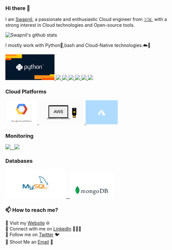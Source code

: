 ### Hi there 👋


I am [Swapnil](), a passionate and enthusiastic Cloud engineer from [🇮🇳 ](https://en.wikipedia.org/wiki/India)&nbsp;with a strong interest in Cloud technologies and Open-source tools.

![Swapnil's github stats](https://github-readme-stats.vercel.app/api?username=swapnil-dot&hide=issues&show_icons=true&theme=onedark)

I mostly work with Python🐍,bash and Cloud-Native technologies.☁️🚀


<p float="left">
  <a href="https://www.python.org/" target="_blank" >
    <img src="https://raw.githubusercontent.com/swapnil-dot/images/master/python.gif"  height="80" />
  </a>
  <a href="https://www.docker.com/" target="_blank" >
    <img src="https://raw.githubusercontent.com/itsksaurabh/itsksaurabh/master/assets/docker.gif"  height="80" /> 
  </a>
  <a href="https://kubernetes.io/" target="_blank" >
    <img src="https://raw.githubusercontent.com/itsksaurabh/itsksaurabh/master/assets/k8s.gif"  height="75" />
  </a>
  <a href="https://docs.gitlab.com/ee/ci/" target="_blank" >
    <img src="https://raw.githubusercontent.com/itsksaurabh/itsksaurabh/master/assets/cicd.gif"  height="65" />
  </a>
  <a href="https://www.terraform.io/" target="_blank" >
    <img src="https://raw.githubusercontent.com/itsksaurabh/itsksaurabh/master/assets/terraform.gif" width="120" />
  </a>
  <a href="https://helm.sh/" target="_blank" >
    <img src="https://raw.githubusercontent.com/itsksaurabh/itsksaurabh/master/assets/helm.gif"  height="75" />
  </a>
  <a href="https://www.w3.org/wiki/The_web_standards_model_-_HTML_CSS_and_JavaScript" target="_blank" >
    <img src="https://raw.githubusercontent.com/itsksaurabh/itsksaurabh/master/assets/html-css-js.png" height="70" />
  </a>
 </p>
  
### Cloud Platforms
  
 <p float="left">
  <a href="https://cloud.google.com/" target="_blank" >
    <img src="https://raw.githubusercontent.com/swapnil-dot/images/master/google.gif"  height="75" />
  </a> 
  <a href="https://aws.amazon.com/" target="_blank" >
    <img src="https://raw.githubusercontent.com/swapnil-dot/images/master/aws.gif"  height="75" />
  </a>
  <a href="https://azure.microsoft.com/en-in/" target="_blank" >
    <img src="https://raw.githubusercontent.com/swapnil-dot/images/master/azure.gif"  height="75" />
  </a> 
 </p>
  
### Monitoring
  
 <p float="left">
  <a href="https://grafana.com/" target="_blank" >
    <img src="https://raw.githubusercontent.com/itsksaurabh/itsksaurabh/master/assets/grafana.gif" height="60" />&nbsp;&nbsp;
  </a>
  <a href="https://prometheus.io/" target="_blank" >
    <img src="https://raw.githubusercontent.com/itsksaurabh/itsksaurabh/master/assets/prometheus.gif" height="65" />
  </a>
</p>

### Databases
  
 <p float="left">
  <a href="https://www.mysql.com/" target="_blank" >
    <img src="https://raw.githubusercontent.com/swapnil-dot/images/master/sql.gif" height="90" />&nbsp;&nbsp;
  </a>
  <a href="https://www.mongodb.com/" target="_blank" >
    <img src="https://raw.githubusercontent.com/swapnil-dot/images/master/mongo.gif" height="80" />
  </a>
</p>

### 📫 How to reach me? 

  🌟 Visit my [Website]() 🌐 <br>
  🌟 Connect with me on [LinkedIn]() 👨🏻‍💻 <br>
  🌟 Follow me on [Twitter]() 🐦 <br>
  🌟 Shoot Me an [Email](swapnilchandra25@gmail.com) 💌 <br>
